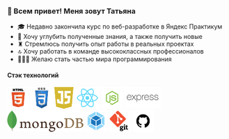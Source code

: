 ### 👋 Всем привет! Меня зовут Татьяна

* 🎓 Недавно закончила курс по веб-разработке в Яндекс Практикум
* 🔭 Хочу углубить полученные знания, а также получить новые 
* ♜  Стремлюсь получить опыт работы в реальных проектах
* 🔝 Хочу работать в команде высококлассных профессионалов
* 👩🏼‍💻 Желаю стать частью мира программирования 

#### Стэк технологий
![](html.png)
![](css.png)
![](javascript.png)
![](react.png)
![](nodejs.png)
![](express.png)
![](mongodb.png)
![](webpack.png)
![](git.png)
![](github.png)

<!--
**tatiana-pavlova/tatiana-pavlova** is a ✨ _special_ ✨ repository because its `README.md` (this file) appears on your GitHub profile.

Here are some ideas to get you started:

- 🔭 I’m currently working on ...
- 🌱 I’m currently learning ...
- 👯 I’m looking to collaborate on ...
- 🤔 I’m looking for help with ...
- 💬 Ask me about ...
- 📫 How to reach me: ...
- 😄 Pronouns: ...
- ⚡ Fun fact: ...
-->
